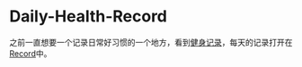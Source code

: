 # Daily-Health-Record
之前一直想要一个记录日常好习惯的一个地方，看到[健身记录](https://github.com/hoosin/EveryDaySport/tree/master/guide)，每天的记录打开在[Record](https://github.com/berry-raccoon/Daily-Health-Record/blob/main/Record)中。
